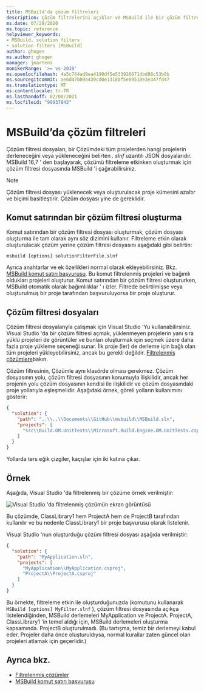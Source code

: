 ```yaml
---
title: MSBuild’da çözüm filtreleri
description: Çözüm filtrelerini açıklar ve MSBuild ile bir çözüm filtresi dosyası oluşturmayı gösterir.
ms.date: 07/28/2020
ms.topic: reference
helpviewer_keywords:
- MSBuild, solution filters
- solution filters [MSBuild]
author: ghogen
ms.author: ghogen
manager: jmartens
monikerRange: '>= vs-2019'
ms.openlocfilehash: 4a5c764ad9ea4190df5e533926671dbd88c53b8b
ms.sourcegitcommit: ae6d47b09a439cd0e13180f5e89510e3e347fd47
ms.translationtype: MT
ms.contentlocale: tr-TR
ms.lasthandoff: 02/08/2021
ms.locfileid: "99937842"
---
```

# <a name="solution-filters-in-msbuild"></a>MSBuild’da çözüm filtreleri

Çözüm filtresi dosyaları, bir Çözümdeki tüm projelerden hangi projelerin derleneceğini veya yükleneceğini belirten *. slnf* uzantılı JSON dosyalarıdır. MSBuild 16,7 ' den başlayarak, çözümü filtreleme etkinken oluşturmak için çözüm filtresi dosyasında MSBuild 'i çağırabilirsiniz. 

> [!NOTE]
> Çözüm filtresi dosyası yüklenecek veya oluşturulacak proje kümesini azaltır ve biçimi basitleştirir. Çözüm dosyası yine de gereklidir.

## <a name="build-a-solution-filter-from-the-command-line"></a>Komut satırından bir çözüm filtresi oluşturma

Komut satırından bir çözüm filtresi dosyası oluşturmak, çözüm dosyası oluşturma ile tam olarak aynı söz dizimini kullanır. Filtreleme etkin olarak oluşturulacak çözüm yerine çözüm filtresi dosyasını aşağıdaki gibi belirtin:

```console
msbuild [options] solutionFilterFile.slnf
```

Ayrıca anahtarlar ve ek özellikleri normal olarak ekleyebilirsiniz. Bkz. [MSBuild komut satırı başvurusu](msbuild-command-line-reference.md). Bu komut filtrelenmiş projeleri ve bağımlı oldukları projeleri oluşturur. Komut satırından bir çözüm filtresi oluştururken, MSBuild otomatik olarak bağımlılıklar ' ı izler. Filtrede belirtilmişse veya oluşturulmuş bir proje tarafından başvuruluyorsa bir proje oluşturur.

## <a name="solution-filter-files"></a>Çözüm filtresi dosyaları

Çözüm filtresi dosyalarıyla çalışmak için Visual Studio 'Yu kullanabilirsiniz. Visual Studio 'da bir çözüm filtresi açmak, yüklenmeyen projelerin yanı sıra yüklü projeleri de görüntüler ve bunları oluşturmak için seçmek üzere daha fazla proje yükleme seçeneği sunar. İlk proje (ler) de derleme için bağlı olan tüm projeleri yükleyebilirsiniz, ancak bu gerekli değildir. [Filtrelenmiş çözümlere](../ide/filtered-solutions.md)bakın.

Çözüm filtresinin, Çözümle aynı klasörde olması gerekmez. Çözüm dosyasının yolu, çözüm filtresi dosyasının konumuyla ilişkilidir, ancak her projenin yolu çözüm dosyasının kendisi ile ilişkilidir ve çözüm dosyasındaki proje yollarıyla eşleşmelidir. Aşağıdaki örnek, göreli yolların kullanımını gösterir:

```json
{
  "solution": {
    "path": "..\\..\\Documents\\GitHub\\msbuild\\MSBuild.sln",
    "projects": [
      "src\\Build.OM.UnitTests\\Microsoft.Build.Engine.OM.UnitTests.csproj"
    ]
  }
}
```

Yollarda ters eğik çizgiler, kaçışlar için iki katına çıkar.

## <a name="example"></a>Örnek

Aşağıda, Visual Studio 'da filtrelenmiş bir çözüme örnek verilmiştir:

![Visual Studio 'da filtrelenmiş çözümün ekran görüntüsü](media/solution-with-filter.png)

Bu çözümde, ClassLibrary1 hem ProjectA hem de ProjectB tarafından kullanılır ve bu nedenle ClassLibrary1 bir proje başvurusu olarak listelenir.

Visual Studio 'nun oluşturduğu çözüm filtresi dosyası aşağıda verilmiştir:

```json
{
  "solution": {
    "path": "MyApplication.sln",
    "projects": [
      "MyApplication\\MyApplication.csproj",
      "ProjectA\\ProjectA.csproj"
    ]
  }
}
```

Bu örnekte, filtreleme etkin ile oluşturduğunuzda (komutunu kullanarak `MSBuild [options] MyFilter.slnf` ), çözüm filtresi dosyasında açıkça listelendiğinden, MSBuild derlemeleri MyApplication ve ProjectA. ProjectA, ClassLibrary1 'in temel aldığı için, MSBuild derlemeleri oluşturma kapsamında.  ProjectB oluşturulmadı. (Bu tartışma, temiz bir derlemeyi kabul eder. Projeler daha önce oluşturuldıysa, normal kurallar zaten güncel olan projeleri atlamak için geçerlidir.)

## <a name="see-also"></a>Ayrıca bkz.

- [Filtrelenmiş çözümler](../ide/filtered-solutions.md)
- [MSBuild komut satırı başvurusu](msbuild-command-line-reference.md)
